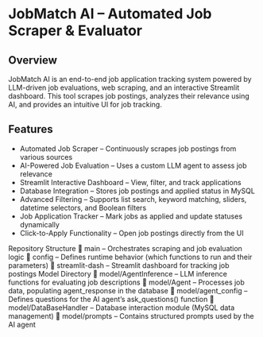 # JobMatch AI – Automated Job Scraper & Evaluator
## Overview
JobMatch AI is an end-to-end job application tracking system powered by LLM-driven job evaluations, web scraping, and an interactive Streamlit dashboard.
This tool scrapes job postings, analyzes their relevance using AI, and provides an intuitive UI for job tracking.
## Features
- Automated Job Scraper – Continuously scrapes job postings from various sources
- AI-Powered Job Evaluation – Uses a custom LLM agent to assess job relevance
- Streamlit Interactive Dashboard – View, filter, and track applications
- Database Integration – Stores job postings and applied status in MySQL
- Advanced Filtering – Supports list search, keyword matching, sliders, datetime selectors, and Boolean filters
- Job Application Tracker – Mark jobs as applied and update statuses dynamically
- Click-to-Apply Functionality – Open job postings directly from the UI

Repository Structure
📂 main – Orchestrates scraping and job evaluation logic
📂 config – Defines runtime behavior (which functions to run and their parameters)
📂 streamlit-dash – Streamlit dashboard for tracking job postings
Model Directory
📂 model/AgentInference – LLM inference functions for evaluating job descriptions
📂 model/Agent – Processes job data, populating agent_response in the database
📂 model/agent_config – Defines questions for the AI agent’s ask_questions() function
📂 model/DataBaseHandler – Database interaction module (MySQL data management)
📂 model/prompts – Contains structured prompts used by the AI agent
